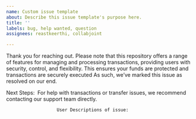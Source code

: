 ```yaml
---
name: Custom issue template
about: Describe this issue template's purpose here.
title: ''
labels: bug, help wanted, question
assignees: reastkeerthi, collabjoint

---
```


Thank you for reaching out. Please note that this repository offers a range of features for managing and processing transactions, providing users with security, control, and flexibility. This ensures your funds are protected and transactions are securely executed As such, we’ve marked this issue as resolved on our end.

Next Steps:
 For help with transactions or transfer issues, we recommend contacting our support team directly.

                       User Descriptions of issue:
